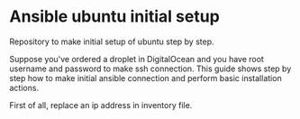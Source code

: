 # Ansible ubuntu initial setup
Repository to make initial setup of ubuntu step by step.

Suppose you've ordered a droplet in DigitalOcean and you have root username and password to make ssh connection. This guide shows step by step how to make initial ansible connection and perform basic installation actions.

First of all, replace an ip address in inventory file.
